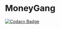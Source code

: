 # MoneyGang
[![Codacy Badge](https://api.codacy.com/project/badge/Grade/96a7d3d3138e4c6b90ba4e919e032364)](https://app.codacy.com/gh/HellBeanSsg/MoneyGang?utm_source=github.com&utm_medium=referral&utm_content=HellBeanSsg/MoneyGang&utm_campaign=Badge_Grade)